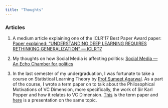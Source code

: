 ```yaml
---
title: "Thoughts"
---
```


### Articles



1. A medium article explaining one of the ICLR'17 Best Paper Award paper: [Paper explained: “UNDERSTANDING DEEP LEARNING REQUIRES RETHINKING GENERALIZATION” — ICLR’17](https://harshm121.medium.com/paper-explained-understanding-deep-learning-requires-rethinking-generalization-iclr17-939a89096ab7)

2. My thoughts on how Social Media is affecting politics: [Social Media — An Echo Chamber for politics](https://harshm121.medium.com/social-media-an-echo-chamber-for-politics-a753763d9a9c)

3. In the last semester of my undergraduation, I was fortunate to take a course on Statistical Learning Theory by [Prof Sumeet Agarwal](http://web.iitd.ac.in/~sumeet/). As a part of the course, I wrote a term paper on to talk about the Philosophical Motivations of VC Dimension, more specifically, the work of Sir Karl Popper and how it relates to VC Dimension. [This](/PDFs/Learning_Theory.pdf) is the term paper and [here](https://docs.google.com/presentation/d/1x7bUChOBlgLV3jYDB-SVYzmxDStZtNmn4EXri9mgwIo/edit?usp=sharing) is a presentation on the same topic.  

